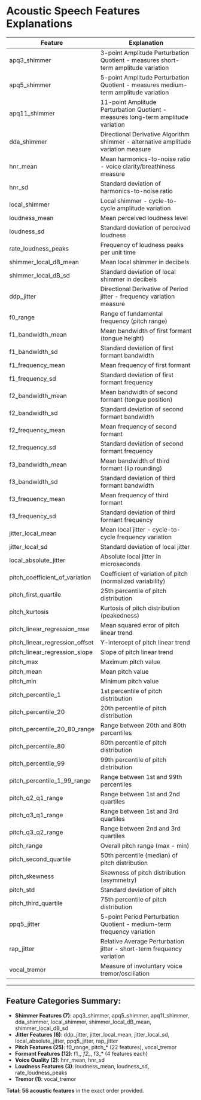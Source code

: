 # Acoustic Speech Features Explanations

| Feature | Explanation |
|---------|-------------|
| apq3_shimmer | 3-point Amplitude Perturbation Quotient - measures short-term amplitude variation |
| apq5_shimmer | 5-point Amplitude Perturbation Quotient - measures medium-term amplitude variation |
| apq11_shimmer | 11-point Amplitude Perturbation Quotient - measures long-term amplitude variation |
| dda_shimmer | Directional Derivative Algorithm shimmer - alternative amplitude variation measure |
| hnr_mean | Mean harmonics-to-noise ratio - voice clarity/breathiness measure |
| hnr_sd | Standard deviation of harmonics-to-noise ratio |
| local_shimmer | Local shimmer - cycle-to-cycle amplitude variation |
| loudness_mean | Mean perceived loudness level |
| loudness_sd | Standard deviation of perceived loudness |
| rate_loudness_peaks | Frequency of loudness peaks per unit time |
| shimmer_local_dB_mean | Mean local shimmer in decibels |
| shimmer_local_dB_sd | Standard deviation of local shimmer in decibels |
| ddp_jitter | Directional Derivative of Period jitter - frequency variation measure |
| f0_range | Range of fundamental frequency (pitch range) |
| f1_bandwidth_mean | Mean bandwidth of first formant (tongue height) |
| f1_bandwidth_sd | Standard deviation of first formant bandwidth |
| f1_frequency_mean | Mean frequency of first formant |
| f1_frequency_sd | Standard deviation of first formant frequency |
| f2_bandwidth_mean | Mean bandwidth of second formant (tongue position) |
| f2_bandwidth_sd | Standard deviation of second formant bandwidth |
| f2_frequency_mean | Mean frequency of second formant |
| f2_frequency_sd | Standard deviation of second formant frequency |
| f3_bandwidth_mean | Mean bandwidth of third formant (lip rounding) |
| f3_bandwidth_sd | Standard deviation of third formant bandwidth |
| f3_frequency_mean | Mean frequency of third formant |
| f3_frequency_sd | Standard deviation of third formant frequency |
| jitter_local_mean | Mean local jitter - cycle-to-cycle frequency variation |
| jitter_local_sd | Standard deviation of local jitter |
| local_absolute_jitter | Absolute local jitter in microseconds |
| pitch_coefficient_of_variation | Coefficient of variation of pitch (normalized variability) |
| pitch_first_quartile | 25th percentile of pitch distribution |
| pitch_kurtosis | Kurtosis of pitch distribution (peakedness) |
| pitch_linear_regression_mse | Mean squared error of pitch linear trend |
| pitch_linear_regression_offset | Y-intercept of pitch linear trend |
| pitch_linear_regression_slope | Slope of pitch linear trend |
| pitch_max | Maximum pitch value |
| pitch_mean | Mean pitch value |
| pitch_min | Minimum pitch value |
| pitch_percentile_1 | 1st percentile of pitch distribution |
| pitch_percentile_20 | 20th percentile of pitch distribution |
| pitch_percentile_20_80_range | Range between 20th and 80th percentiles |
| pitch_percentile_80 | 80th percentile of pitch distribution |
| pitch_percentile_99 | 99th percentile of pitch distribution |
| pitch_percentile_1_99_range | Range between 1st and 99th percentiles |
| pitch_q2_q1_range | Range between 1st and 2nd quartiles |
| pitch_q3_q1_range | Range between 1st and 3rd quartiles |
| pitch_q3_q2_range | Range between 2nd and 3rd quartiles |
| pitch_range | Overall pitch range (max - min) |
| pitch_second_quartile | 50th percentile (median) of pitch distribution |
| pitch_skewness | Skewness of pitch distribution (asymmetry) |
| pitch_std | Standard deviation of pitch |
| pitch_third_quartile | 75th percentile of pitch distribution |
| ppq5_jitter | 5-point Period Perturbation Quotient - medium-term frequency variation |
| rap_jitter | Relative Average Perturbation jitter - short-term frequency variation |
| vocal_tremor | Measure of involuntary voice tremor/oscillation |

---

## Feature Categories Summary:
- **Shimmer Features (7)**: apq3_shimmer, apq5_shimmer, apq11_shimmer, dda_shimmer, local_shimmer, shimmer_local_dB_mean, shimmer_local_dB_sd
- **Jitter Features (6)**: ddp_jitter, jitter_local_mean, jitter_local_sd, local_absolute_jitter, ppq5_jitter, rap_jitter  
- **Pitch Features (25)**: f0_range, pitch_* (22 features), vocal_tremor
- **Formant Features (12)**: f1_*, f2_*, f3_* (4 features each)
- **Voice Quality (2)**: hnr_mean, hnr_sd
- **Loudness Features (3)**: loudness_mean, loudness_sd, rate_loudness_peaks
- **Tremor (1)**: vocal_tremor

**Total: 56 acoustic features** in the exact order provided.
